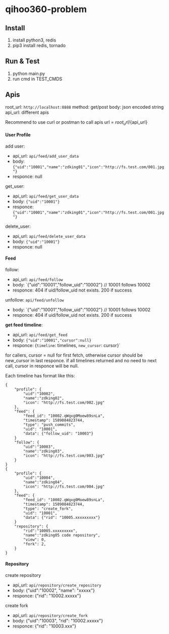 # qihoo360-problem


## Install

1. install python3, redis
2. pip3 install redis, tornado

## Run & Test
1. python main.py
2. run cmd in TEST_CMDS

## Apis

root_url: `http://localhost:8888`
method: get/post
body: json encoded string
api_url: different apis

Recommend to use curl or postman to call apis
url = ${root_url}/${api_url}

#### User Profile

add user:
* api_url: `api/feed/add_user_data`
* body: `{"uid":"10001","name":"zdking01","icon":"http://fs.test.com/001.jpg"}`
* responce: null

get_user:
* api_url: `api/feed/get_user_data`
* body: `{"uid":"10001"}`
* responce: `{"uid":"10001","name":"zdking01","icon":"http://fs.test.com/001.jpg"}`

delete_user:
* api_url: `api/feed/delete_user_data`
* body: `{"uid":"10001"}`
* responce: null

#### Feed

follow:
* api_url: `api/feed/follow`
* body: `{"uid":"10001","follow_uid":"10002"} // 10001 follows 10002
* responce: 404 if uid/follow_uid not exists. 200 if success

unfollow: `api/feed/unfollow`
* body: `{"uid":"10001","follow_uid":"10002"} // 10001 follows 10002
* responce: 404 if uid/follow_uid not exists. 200 if success

**get feed timeline**:
* api_url: `api/feed/get_feed`
* body: `{"uid":"10001","cursor":null}`
* responce: {`timeline`: timelines, `new_cursor`: cursor}`

for callers, cursor = null for first fetch, otherwise cursor should be new_cursor in last responce. 
if all timelines returned and no need to next call, cursor in responce will be null.  

Each timeline has format like this:
```
{
    "profile": {
        "uid":"10002", 
        "name":"zdking02", 
        "icon": "http://fs.test.com/002.jpg"
    },
    "feed": {
        "feed_id": "10002.qWqxg0Moew89snLa", 
        "timestamp": 1589084823744, 
        "type": "push_commits", 
        "uid": "10001", 
        "data": {"follow_uid": "10003"}
    }
    "follow": {
        "uid":"10003", 
        "name":"zdking03", 
        "icon": "http://fs.test.com/003.jpg"
    }
}
{
    "profile": {
        "uid":"10004", 
        "name":"zdking04", 
        "icon": "http://fs.test.com/004.jpg"
    },
    "feed": {
        "feed_id": "10002.qWqxg0Moew89snLa", 
        "timestamp": 1589084823744, 
        "type": "create_fork", 
        "uid": "10001", 
        "data": {"rid": "10005.xxxxxxxxx"}
    }
    "repository": {
        "rid":"10005.xxxxxxxxx", 
        "name":"zdking05 code repository", 
        "view": 0,
        "fork": 2,
    }
}
```

#### Repository

create repository
* api_url: `api/repository/create_repository`
* body: {"uid":"10002", "name": "xxxxx"}
* responce: {"rid": "10002.xxxxx"}

create fork
* api_url: `api/repository/create_fork`
* body: {"uid":"10003", "rid": "10002.xxxxx"}
* responce: {"rid": "10003.xxx"}


